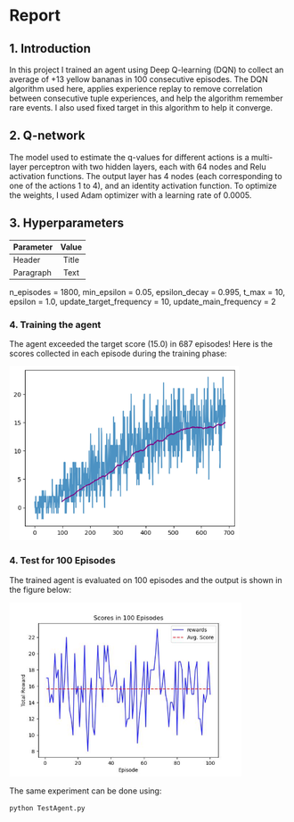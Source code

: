 # Report

## 1. Introduction
In this project I trained an agent using Deep Q-learning (DQN) to collect an average of +13 
yellow bananas in 100 consecutive episodes. The DQN algorithm used here, applies experience replay to remove 
correlation between consecutive tuple experiences, and help the algorithm remember rare events.
I also used fixed target in this algorithm to help it converge.

## 2. Q-network
The model used to estimate the q-values for different actions is a multi-layer perceptron with 
two hidden layers, each with 64 nodes and Relu activation functions. The output layer has 4 
nodes (each corresponding to one of the actions 1 to 4), and an identity activation function.
To optimize the weights, I used Adam optimizer with a learning rate of 0.0005.


## 3. Hyperparameters

| **Parameter** | **Value** |
|:--------------|:---------:|
| Header        |   Title   |
| Paragraph     |   Text    | 



n_episodes = 1800, min_epsilon = 0.05, epsilon_decay = 0.995, 
        t_max = 10, epsilon = 1.0, update_target_frequency = 10, 
        update_main_frequency = 2



### 4. Training the agent
The agent exceeded the target score (15.0) in 687 episodes! Here is the scores collected
in each episode during the training phase:

<img src="Images/TrainingPlot.png" height="313">



### 4. Test for 100 Episodes
The trained agent is evaluated on 100 episodes and the output is shown
in the figure below:

<img src="Images/Test100Episodes.jpeg" height="313">

The same experiment can be done using:
```
python TestAgent.py
```


